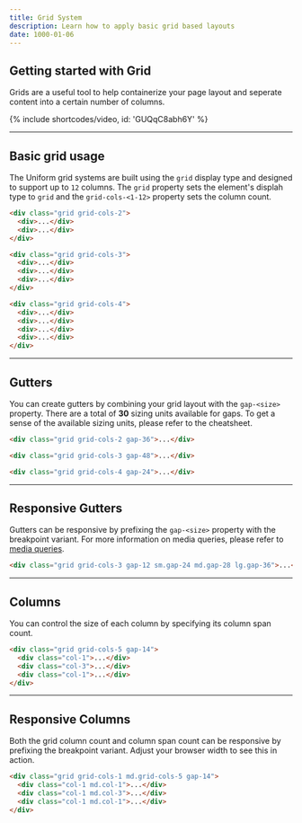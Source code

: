 ```yaml
---
title: Grid System
description: Learn how to apply basic grid based layouts
date: 1000-01-06
---
```


## Getting started with Grid

Grids are a useful tool to help containerize your page layout and seperate content into a certain number of columns.

{% include shortcodes/video, id: 'GUQqC8abh6Y' %}

---

## Basic grid usage

The Uniform grid systems are built using the `grid` display type and designed to support up to `12` columns. The `grid` property sets the element's displah type to `grid` and the `grid-cols-<1-12>` property sets the column count.

<section class="bg-silver-200 p-20 radius-md">
  <div class="grid grid-cols-2 mb-20">
    <div class="h-40 bg-gray-500">
    </div>
    <div class="h-40 bg-gray-100">
    </div>
  </div>

  <div class="grid grid-cols-3 mb-20">
    <div class="h-40 bg-gray-500">
    </div>
    <div class="h-40 bg-gray-100">
    </div>
    <div class="h-40 bg-gray-500">
    </div>
  </div>

  <div class="grid grid-cols-4">
    <div class="h-40 bg-gray-100">
    </div>
    <div class="h-40 bg-gray-500">
    </div>
    <div class="h-40 bg-gray-100">
    </div>
    <div class="h-40 bg-gray-500">
    </div>
  </div>
</section>

```html
<div class="grid grid-cols-2">
  <div>...</div>
  <div>...</div>
</div>

<div class="grid grid-cols-3">
  <div>...</div>
  <div>...</div>
  <div>...</div>
</div>

<div class="grid grid-cols-4">
  <div>...</div>
  <div>...</div>
  <div>...</div>
  <div>...</div>
</div>
```

---

## Gutters

You can create gutters by combining your grid layout with the `gap-<size>` property. There are a total of **30** sizing units available for gaps. To get a sense of the available sizing units, please refer to the cheatsheet.

<section class="bg-silver-200 p-20 radius-md">
  <div class="grid grid-cols-2 mb-20 gap-36">
    <div class="h-40 bg-gray-500">
    </div>
    <div class="h-40 bg-gray-100">
    </div>
  </div>

  <div class="grid grid-cols-3 mb-20 gap-48">
    <div class="h-40 bg-gray-500">
    </div>
    <div class="h-40 bg-gray-100">
    </div>
    <div class="h-40 bg-gray-500">
    </div>
  </div>

  <div class="grid grid-cols-4 gap-24">
    <div class="h-40 bg-gray-100">
    </div>
    <div class="h-40 bg-gray-500">
    </div>
    <div class="h-40 bg-gray-100">
    </div>
    <div class="h-40 bg-gray-500">
    </div>
  </div>
</section>

```html
<div class="grid grid-cols-2 gap-36">...</div>

<div class="grid grid-cols-3 gap-48">...</div>

<div class="grid grid-cols-4 gap-24">...</div>
```

---

## Responsive Gutters

Gutters can be responsive by prefixing the `gap-<size>` property with the breakpoint variant. For more information on media queries, please refer to <a class="hover.underline" href="/get-started/media-queries">media queries</a>.

<section class="bg-silver-200 p-20 radius-md">
  <div class="grid grid-cols-3 gap-12 sm.gap-24 md.gap-28 lg.gap-36">
    <div class="h-40 bg-gray-500">
    </div>
    <div class="h-40 bg-gray-100">
    </div>
    <div class="h-40 bg-gray-500">
    </div>
  </div>
</section>

```html
<div class="grid grid-cols-3 gap-12 sm.gap-24 md.gap-28 lg.gap-36">...</div>
```

---

## Columns

You can control the size of each column by specifying its column span count.

<section class="bg-silver-200 p-20 radius-md">
  <div class="grid grid-cols-5 gap-14">
    <div class="h-40 bg-gray-100 col-1">
    </div>
    <div class="h-40 bg-gray-500 col-3">
    </div>
    <div class="h-40 bg-gray-100 col-1">
    </div>
  </div>
</section>

```html
<div class="grid grid-cols-5 gap-14">
  <div class="col-1">...</div>
  <div class="col-3">...</div>
  <div class="col-1">...</div>
</div>
```

---

## Responsive Columns

Both the grid column count and column span count can be responsive by prefixing the breakpoint variant. Adjust your browser width to see this in action.

<section class="bg-silver-200 p-20 radius-md">
  <div class="grid grid-cols-1 md.grid-cols-5 gap-14">
    <div class="h-40 bg-gray-100 col-1 md.col-1">
    </div>
    <div class="h-40 bg-gray-500 col-1 md.col-3">
    </div>
    <div class="h-40 bg-gray-100 col-1 md.col-1">
    </div>
  </div>
</section>

```html
<div class="grid grid-cols-1 md.grid-cols-5 gap-14">
  <div class="col-1 md.col-1">...</div>
  <div class="col-1 md.col-3">...</div>
  <div class="col-1 md.col-1">...</div>
</div>
```
